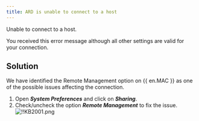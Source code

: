 ```yaml
---
title: ARD is unable to connect to a host
---
```

Unable to connect to a host.  

You received this error message although all other settings are valid for your connection.  

## Solution

We have identified the Remote Management option on {{ en.MAC }} as one of the possible issues affecting the connection.  

1. Open ***System Preferences*** and click on ***Sharing***.
1. Check/uncheck the option ***Remote Management*** to fix the issue.  
![!!KB2001.png](https://webdevolutions.azureedge.net/docs/en/kb/KB2001.png)
